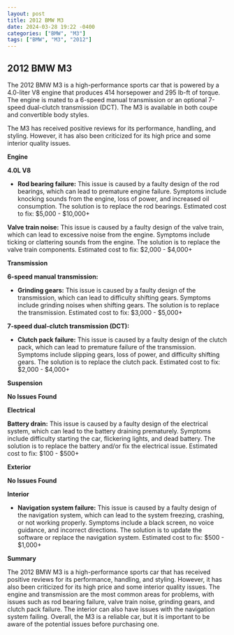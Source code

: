 ```yaml
---
layout: post
title: 2012 BMW M3
date: 2024-03-28 19:22 -0400
categories: ["BMW", "M3"]
tags: ["BMW", "M3", "2012"]
---
```

## 2012 BMW M3

The 2012 BMW M3 is a high-performance sports car that is powered by a 4.0-liter V8 engine that produces 414 horsepower and 295 lb-ft of torque. The engine is mated to a 6-speed manual transmission or an optional 7-speed dual-clutch transmission (DCT). The M3 is available in both coupe and convertible body styles.

The M3 has received positive reviews for its performance, handling, and styling. However, it has also been criticized for its high price and some interior quality issues.

**Engine**

**4.0L V8**

* **Rod bearing failure:** This issue is caused by a faulty design of the rod bearings, which can lead to premature engine failure. Symptoms include knocking sounds from the engine, loss of power, and increased oil consumption. The solution is to replace the rod bearings. Estimated cost to fix: $5,000 - $10,000+

**Valve train noise:** This issue is caused by a faulty design of the valve train, which can lead to excessive noise from the engine. Symptoms include ticking or clattering sounds from the engine. The solution is to replace the valve train components. Estimated cost to fix: $2,000 - $4,000+

**Transmission**

**6-speed manual transmission:**

* **Grinding gears:** This issue is caused by a faulty design of the transmission, which can lead to difficulty shifting gears. Symptoms include grinding noises when shifting gears. The solution is to replace the transmission. Estimated cost to fix: $3,000 - $5,000+

**7-speed dual-clutch transmission (DCT):**

* **Clutch pack failure:** This issue is caused by a faulty design of the clutch pack, which can lead to premature failure of the transmission. Symptoms include slipping gears, loss of power, and difficulty shifting gears. The solution is to replace the clutch pack. Estimated cost to fix: $2,000 - $4,000+

**Suspension**

**No Issues Found**

**Electrical**

**Battery drain:** This issue is caused by a faulty design of the electrical system, which can lead to the battery draining prematurely. Symptoms include difficulty starting the car, flickering lights, and dead battery. The solution is to replace the battery and/or fix the electrical issue. Estimated cost to fix: $100 - $500+

**Exterior**

**No Issues Found**

**Interior**

* **Navigation system failure:** This issue is caused by a faulty design of the navigation system, which can lead to the system freezing, crashing, or not working properly. Symptoms include a black screen, no voice guidance, and incorrect directions. The solution is to update the software or replace the navigation system. Estimated cost to fix: $500 - $1,000+

**Summary**

The 2012 BMW M3 is a high-performance sports car that has received positive reviews for its performance, handling, and styling. However, it has also been criticized for its high price and some interior quality issues. The engine and transmission are the most common areas for problems, with issues such as rod bearing failure, valve train noise, grinding gears, and clutch pack failure. The interior can also have issues with the navigation system failing. Overall, the M3 is a reliable car, but it is important to be aware of the potential issues before purchasing one.
